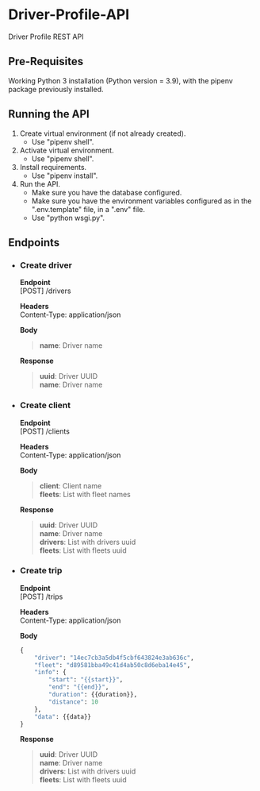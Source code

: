# Driver-Profile-API
Driver Profile REST API

Pre-Requisites
--------------

Working Python 3 installation (Python version = 3.9), with the pipenv package previously installed.


Running the API
-------------------

1. Create virtual environment (if not already created).
    * Use "pipenv shell".
2. Activate virtual environment.
    * Use "pipenv shell".
3. Install requirements.
    * Use "pipenv install".
4. Run the API.
    * Make sure you have the database configured.
    * Make sure you have the environment variables configured as in the ".env.template" file, in a ".env" file.
    * Use "python wsgi.py".


Endpoints
-------------------

* ### Create driver

    **Endpoint**\
    [POST]
    /drivers

    **Headers**\
    Content-Type: application/json

    **Body**
    > **name**: Driver name

    **Response**
    > **uuid**: Driver UUID\
    > **name**: Driver name


* ### Create client

    **Endpoint**\
    [POST]
    /clients

    **Headers**\
    Content-Type: application/json

    **Body**
    > **client**: Client name\
    > **fleets**: List with fleet names

    **Response**
    > **uuid**: Driver UUID\
    > **name**: Driver name\
    > **drivers**: List with drivers uuid\
    > **fleets**: List with fleets uuid


* ### Create trip

    **Endpoint**\
    [POST]
    /trips

    **Headers**\
    Content-Type: application/json

    **Body**
    ```python
    {
        "driver": "14ec7cb3a5db4f5cbf643824e3ab636c",
        "fleet": "d89581bba49c41d4ab50c8d6eba14e45",
        "info": {
            "start": "{{start}}",
            "end": "{{end}}",
            "duration": {{duration}},
            "distance": 10
        },
        "data": {{data}}
    }
    ```

    **Response**
    > **uuid**: Driver UUID\
    > **name**: Driver name\
    > **drivers**: List with drivers uuid\
    > **fleets**: List with fleets uuid




